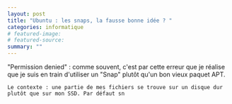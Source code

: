 ```yaml
---
layout: post
title: "Ubuntu : les snaps, la fausse bonne idée ? "
categories: informatique
# featured-image: 
# featured-source: 
summary: ""
---
```


"Permission denied" : comme souvent, c'est par cette erreur que je réalise que je suis en train d'utiliser un "Snap" plutôt qu'un bon vieux paquet APT.

    Le contexte : une partie de mes fichiers se trouve sur un disque dur plutôt que sur mon SSD. Par défaut sn
